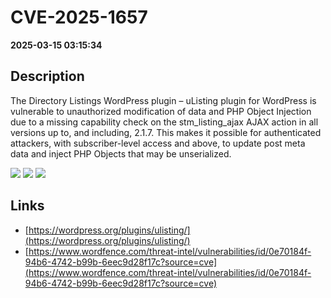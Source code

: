 # CVE-2025-1657

**2025-03-15 03:15:34**

## Description
The Directory Listings WordPress plugin – uListing plugin for WordPress is vulnerable to unauthorized modification of data and PHP Object Injection due to a missing capability check on the stm_listing_ajax AJAX action in all versions up to, and including, 2.1.7. This makes it possible for authenticated attackers, with subscriber-level access and above, to update post meta data and inject PHP Objects that may be unserialized.

![](https://img.shields.io/static/v1?label=Score&message=8.8&color=red)
![](https://img.shields.io/static/v1?label=Severity&message=HIGH&color=red)
![](https://img.shields.io/static/v1?label=CWE&message=Auth&color=green)

## Links
- [https://wordpress.org/plugins/ulisting/](https://wordpress.org/plugins/ulisting/)
- [https://www.wordfence.com/threat-intel/vulnerabilities/id/0e70184f-94b6-4742-b99b-6eec9d28f17c?source=cve](https://www.wordfence.com/threat-intel/vulnerabilities/id/0e70184f-94b6-4742-b99b-6eec9d28f17c?source=cve)
